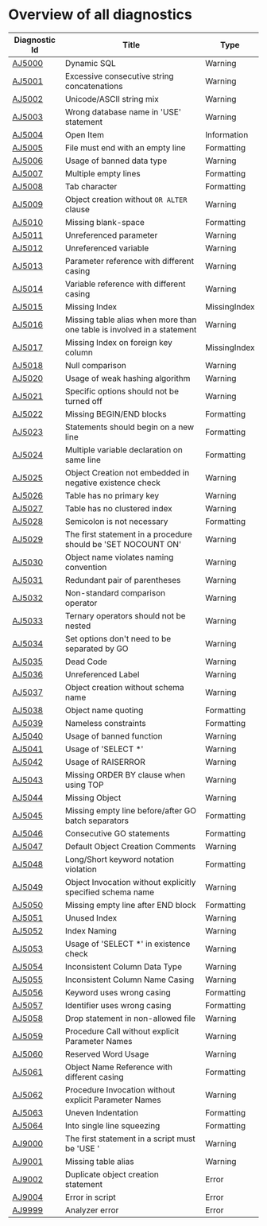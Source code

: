 <!--
    The contents of this file are generated using the tests
    in the "DatabaseAnalyzers.DefaultAnalyzers.InfrastructureTasks" project.
    Do not change this file manually!
-->

# Overview of all diagnostics

| Diagnostic Id                   | Title                                                                   | Type         |
|---------------------------------|-------------------------------------------------------------------------|--------------|
| [AJ5000](diagnostics/AJ5000.md) | Dynamic SQL                                                             | Warning      |
| [AJ5001](diagnostics/AJ5001.md) | Excessive consecutive string concatenations                             | Warning      |
| [AJ5002](diagnostics/AJ5002.md) | Unicode/ASCII string mix                                                | Warning      |
| [AJ5003](diagnostics/AJ5003.md) | Wrong database name in 'USE' statement                                  | Warning      |
| [AJ5004](diagnostics/AJ5004.md) | Open Item                                                               | Information  |
| [AJ5005](diagnostics/AJ5005.md) | File must end with an empty line                                        | Formatting   |
| [AJ5006](diagnostics/AJ5006.md) | Usage of banned data type                                               | Warning      |
| [AJ5007](diagnostics/AJ5007.md) | Multiple empty lines                                                    | Formatting   |
| [AJ5008](diagnostics/AJ5008.md) | Tab character                                                           | Formatting   |
| [AJ5009](diagnostics/AJ5009.md) | Object creation without `OR ALTER` clause                               | Warning      |
| [AJ5010](diagnostics/AJ5010.md) | Missing blank-space                                                     | Formatting   |
| [AJ5011](diagnostics/AJ5011.md) | Unreferenced parameter                                                  | Warning      |
| [AJ5012](diagnostics/AJ5012.md) | Unreferenced variable                                                   | Warning      |
| [AJ5013](diagnostics/AJ5013.md) | Parameter reference with different casing                               | Warning      |
| [AJ5014](diagnostics/AJ5014.md) | Variable reference with different casing                                | Warning      |
| [AJ5015](diagnostics/AJ5015.md) | Missing Index                                                           | MissingIndex |
| [AJ5016](diagnostics/AJ5016.md) | Missing table alias when more than one table is involved in a statement | Warning      |
| [AJ5017](diagnostics/AJ5017.md) | Missing Index on foreign key column                                     | MissingIndex |
| [AJ5018](diagnostics/AJ5018.md) | Null comparison                                                         | Warning      |
| [AJ5020](diagnostics/AJ5020.md) | Usage of weak hashing algorithm                                         | Warning      |
| [AJ5021](diagnostics/AJ5021.md) | Specific options should not be turned off                               | Warning      |
| [AJ5022](diagnostics/AJ5022.md) | Missing BEGIN/END blocks                                                | Formatting   |
| [AJ5023](diagnostics/AJ5023.md) | Statements should begin on a new line                                   | Formatting   |
| [AJ5024](diagnostics/AJ5024.md) | Multiple variable declaration on same line                              | Formatting   |
| [AJ5025](diagnostics/AJ5025.md) | Object Creation not embedded in negative existence check                | Warning      |
| [AJ5026](diagnostics/AJ5026.md) | Table has no primary key                                                | Warning      |
| [AJ5027](diagnostics/AJ5027.md) | Table has no clustered index                                            | Warning      |
| [AJ5028](diagnostics/AJ5028.md) | Semicolon is not necessary                                              | Formatting   |
| [AJ5029](diagnostics/AJ5029.md) | The first statement in a procedure should be 'SET NOCOUNT ON'           | Warning      |
| [AJ5030](diagnostics/AJ5030.md) | Object name violates naming convention                                  | Warning      |
| [AJ5031](diagnostics/AJ5031.md) | Redundant pair of parentheses                                           | Warning      |
| [AJ5032](diagnostics/AJ5032.md) | Non-standard comparison operator                                        | Warning      |
| [AJ5033](diagnostics/AJ5033.md) | Ternary operators should not be nested                                  | Warning      |
| [AJ5034](diagnostics/AJ5034.md) | Set options don't need to be separated by GO                            | Warning      |
| [AJ5035](diagnostics/AJ5035.md) | Dead Code                                                               | Warning      |
| [AJ5036](diagnostics/AJ5036.md) | Unreferenced Label                                                      | Warning      |
| [AJ5037](diagnostics/AJ5037.md) | Object creation without schema name                                     | Warning      |
| [AJ5038](diagnostics/AJ5038.md) | Object name quoting                                                     | Formatting   |
| [AJ5039](diagnostics/AJ5039.md) | Nameless constraints                                                    | Formatting   |
| [AJ5040](diagnostics/AJ5040.md) | Usage of banned function                                                | Warning      |
| [AJ5041](diagnostics/AJ5041.md) | Usage of 'SELECT *'                                                     | Warning      |
| [AJ5042](diagnostics/AJ5042.md) | Usage of RAISERROR                                                      | Warning      |
| [AJ5043](diagnostics/AJ5043.md) | Missing ORDER BY clause when using TOP                                  | Warning      |
| [AJ5044](diagnostics/AJ5044.md) | Missing Object                                                          | Warning      |
| [AJ5045](diagnostics/AJ5045.md) | Missing empty line before/after GO batch separators                     | Formatting   |
| [AJ5046](diagnostics/AJ5046.md) | Consecutive GO statements                                               | Formatting   |
| [AJ5047](diagnostics/AJ5047.md) | Default Object Creation Comments                                        | Warning      |
| [AJ5048](diagnostics/AJ5048.md) | Long/Short keyword notation violation                                   | Formatting   |
| [AJ5049](diagnostics/AJ5049.md) | Object Invocation without explicitly specified schema name              | Warning      |
| [AJ5050](diagnostics/AJ5050.md) | Missing empty line after END block                                      | Formatting   |
| [AJ5051](diagnostics/AJ5051.md) | Unused Index                                                            | Warning      |
| [AJ5052](diagnostics/AJ5052.md) | Index Naming                                                            | Warning      |
| [AJ5053](diagnostics/AJ5053.md) | Usage of 'SELECT *' in existence check                                  | Warning      |
| [AJ5054](diagnostics/AJ5054.md) | Inconsistent Column Data Type                                           | Warning      |
| [AJ5055](diagnostics/AJ5055.md) | Inconsistent Column Name Casing                                         | Warning      |
| [AJ5056](diagnostics/AJ5056.md) | Keyword uses wrong casing                                               | Formatting   |
| [AJ5057](diagnostics/AJ5057.md) | Identifier uses wrong casing                                            | Formatting   |
| [AJ5058](diagnostics/AJ5058.md) | Drop statement in non-allowed file                                      | Warning      |
| [AJ5059](diagnostics/AJ5059.md) | Procedure Call without explicit Parameter Names                         | Warning      |
| [AJ5060](diagnostics/AJ5060.md) | Reserved Word Usage                                                     | Warning      |
| [AJ5061](diagnostics/AJ5061.md) | Object Name Reference with different casing                             | Formatting   |
| [AJ5062](diagnostics/AJ5062.md) | Procedure Invocation without explicit Parameter Names                   | Warning      |
| [AJ5063](diagnostics/AJ5063.md) | Uneven Indentation                                                      | Formatting   |
| [AJ5064](diagnostics/AJ5064.md) | Into single line squeezing                                              | Formatting   |
| [AJ9000](diagnostics/AJ9000.md) | The first statement in a script must be 'USE <DATABASE>'                | Warning      |
| [AJ9001](diagnostics/AJ9001.md) | Missing table alias                                                     | Warning      |
| [AJ9002](diagnostics/AJ9002.md) | Duplicate object creation statement                                     | Error        |
| [AJ9004](diagnostics/AJ9004.md) | Error in script                                                         | Error        |
| [AJ9999](diagnostics/AJ9999.md) | Analyzer error                                                          | Error        |


